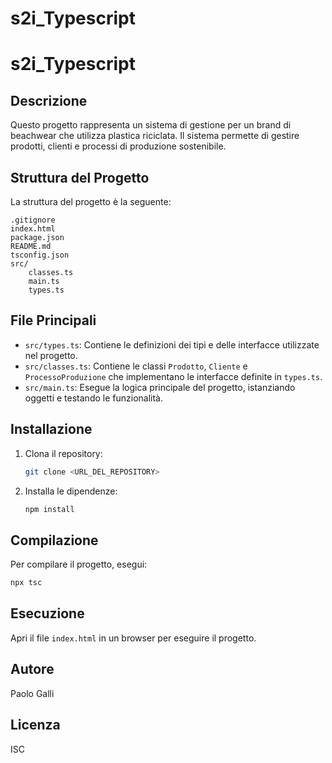 # s2i_Typescript

# s2i_Typescript

## Descrizione

Questo progetto rappresenta un sistema di gestione per un brand di beachwear che utilizza plastica riciclata. Il sistema permette di gestire prodotti, clienti e processi di produzione sostenibile.

## Struttura del Progetto

La struttura del progetto è la seguente:

```
.gitignore
index.html
package.json
README.md
tsconfig.json
src/
    classes.ts
    main.ts
    types.ts
```

## File Principali

- `src/types.ts`: Contiene le definizioni dei tipi e delle interfacce utilizzate nel progetto.
- `src/classes.ts`: Contiene le classi `Prodotto`, `Cliente` e `ProcessoProduzione` che implementano le interfacce definite in `types.ts`.
- `src/main.ts`: Esegue la logica principale del progetto, istanziando oggetti e testando le funzionalità.

## Installazione

1. Clona il repository:
   ```sh
   git clone <URL_DEL_REPOSITORY>
   ```
2. Installa le dipendenze:
   ```sh
   npm install
   ```

## Compilazione

Per compilare il progetto, esegui:

```sh
npx tsc
```

## Esecuzione

Apri il file `index.html` in un browser per eseguire il progetto.

## Autore

Paolo Galli

## Licenza

ISC
